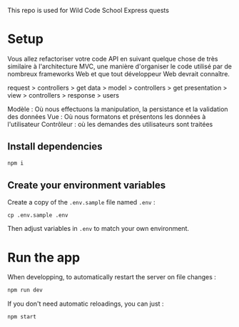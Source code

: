 This repo is used for Wild Code School Express quests

# Setup

Vous allez refactoriser votre code API en suivant quelque chose de très similaire à l'architecture MVC, une manière d'organiser le code utilisé par de nombreux frameworks Web et que tout développeur Web devrait connaître.

request > controllers > get data > model > controllers > get presentation > view > controllers > response > users

Modèle : Où nous effectuons la manipulation, la persistance et la validation des données
Vue : Où nous formatons et présentons les données à l'utilisateur
Contrôleur : où les demandes des utilisateurs sont traitées 


## Install dependencies
```sh
npm i
```
## Create your environment variables

Create a copy of the `.env.sample` file named `.env` : 

```
cp .env.sample .env
```

Then adjust variables in `.env` to match your own environment.

# Run the app

When developping, to automatically restart the server on file changes : 

```sh
npm run dev
```

If you don't need automatic reloadings, you can just : 

```sh
npm start
```

